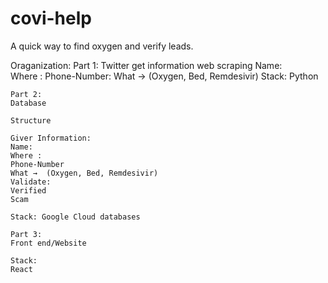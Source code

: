 # covi-help
A quick way to find oxygen and verify leads.



Oraganization:
    Part 1:
    Twitter get information
    web scraping
    Name:  
    Where : 
    Phone-Number:
    What →  (Oxygen, Bed, Remdesivir)
    Stack:
    Python

    Part 2:
    Database

    Structure

    Giver Information:
    Name:
    Where :
    Phone-Number
    What →  (Oxygen, Bed, Remdesivir)
    Validate: 
    Verified
    Scam

    Stack: Google Cloud databases

    Part 3:
    Front end/Website

    Stack:
    React
